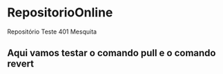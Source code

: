 # RepositorioOnline
Repositório Teste 401 Mesquita
## Aqui vamos testar o comando pull e o comando revert
